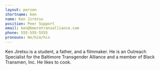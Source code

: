 ```yaml
---
layout: person
shortname: ken
name: Ken Jiretsu
position: Peer Support
email: ken@bmoretransalliance.com
phone: 555-555-5555
pronouns: He/him/his
---
```

Ken Jiretsu is a student, a father, and a filmmaker. He is an Outreach Specialist for the Baltimore Transgender Alliance and a member of Black Transmen, Inc.  He likes to cook.
